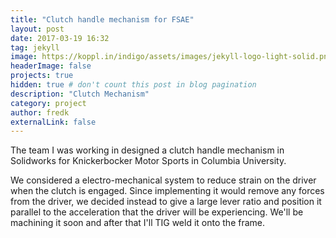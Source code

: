 ```yaml
---
title: "Clutch handle mechanism for FSAE"
layout: post
date: 2017-03-19 16:32
tag: jekyll
image: https://koppl.in/indigo/assets/images/jekyll-logo-light-solid.png
headerImage: false
projects: true
hidden: true # don't count this post in blog pagination
description: "Clutch Mechanism"
category: project
author: fredk
externalLink: false
---
```


The team I was working in designed a clutch handle mechanism in Solidworks for Knickerbocker Motor Sports in Columbia University.

We considered a electro-mechanical system to reduce strain on the driver when the clutch is engaged. Since implementing it would remove any forces from the driver, we decided instead to give a large lever ratio and position it parallel to the acceleration that the driver will be experiencing. We'll be machining it soon and after that I'll TIG weld it onto the frame.

